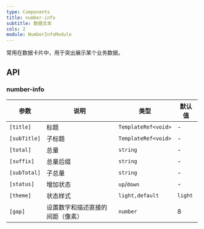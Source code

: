 ```yaml
---
type: Components
title: number-info
subtitle: 数据文本
cols: 2
module: NumberInfoModule
---
```


常用在数据卡片中，用于突出展示某个业务数据。

## API

### number-info

| 参数         | 说明                             | 类型               | 默认值  |
| ------------ | -------------------------------- | ------------------ | ------- |
| `[title]`    | 标题                             | `TemplateRef<void>` | -       |
| `[subTitle]` | 子标题                           | `TemplateRef<void>` | -       |
| `[total]`    | 总量                             | `string`           | -       |
| `[suffix]`   | 总量后缀                         | `string`           | -       |
| `[subTotal]` | 子总量                           | `string`           | -       |
| `[status]`   | 增加状态                         | `up`\/`down`       | -       |
| `[theme]`    | 状态样式                         | `light,default`    | `light` |
| `[gap]`      | 设置数字和描述直接的间距（像素） | `number`           | 8       |

